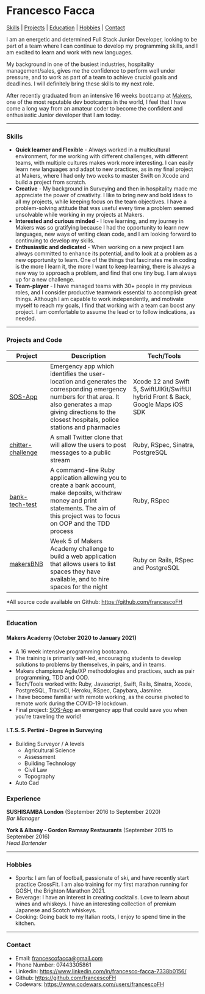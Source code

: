 # Francesco Facca
[Skills](#skills) | [Projects](#projects) | [Education](#education) | [Hobbies](#hobbies) | [Contact](#contact)

I am an energetic and determined Full Stack Junior Developer, looking to be part of a team where I can continue to develop my programming skills, and I am excited to learn and work with new languages.

My background in one of the busiest industries, hospitality management/sales, gives me the confidence to perform well under pressure, and to work as part of a team to achieve crucial goals and deadlines. I will definitely bring these skills to my next role.

After recently graduated from an intensive 16 weeks bootcamp at [Makers](https://makers.tech/), one of the most reputable dev bootcamps in the world, I feel that I have come a long way from an amateur coder to become the confident and enthusiastic Junior developer that I am today.
***

### <a name="skills">Skills</a>

- **Quick learner and Flexible** - Always worked in a multicultural environment, for me working with different challenges, with different teams, with multiple cultures makes work more interesting. I can easily learn new languages and adapt to new practices, as in my final project at Makers, where I had only two weeks to master Swift on Xcode and build a project from scratch.
- **Creative** - My background in Surveying and then in hospitality made me appreciate the power of creativity. I like to bring new and bold ideas to all my projects, while keeping focus on the team objectives. I have a problem-solving attitude that was useful every time a problem seemed unsolvable while working in my projects at Makers.
- **Interested and curious minded** - I love learning, and my journey in Makers was so gratifying because I had the opportunity to learn new languages, new ways of writing clean code, and I am looking forward to continuing to develop my skills.
- **Enthusiastic and dedicated** - When working on a new project I am always committed to enhance its potential, and to look at a problem as a new opportunity to learn.
One of the things that fascinates me in coding is the more I learn it, the more I want to keep learning, there is always a new way to approach a problem, and find that one tiny bug. I am always up for a new challenge.
- **Team-player** - I have managed teams with 30+ people in my previous roles, and I consider productive teamwork essential to accomplish great things. Although I am capable to work independently, and motivate myself to reach my goals, I find that working with a team can boost any project. I am comfortable to assume the lead or to follow indications, as needed.
***

### <a name="projects">Projects and Code</a>

Project | Description | Tech/Tools
--- | --- | ---
[SOS-App][1] | Emergency app which identifies the user-location and generates the corresponding emergency numbers for that area. It also generates a map giving directions to the closest hospitals, police stations and pharmacies | Xcode 12 and Swift 5, SwiftUIKit/SwiftUI hybrid Front & Back, Google Maps iOS SDK
[chitter-challenge][3] | A small Twitter clone that will allow the users to post messages to a public stream |  Ruby, RSpec, Sinatra, PostgreSQL
[bank-tech-test][2] | A command-line Ruby application allowing you to create a bank account, make deposits, withdraw money and print statements. The aim of this project was to focus on OOP and the TDD process | Ruby, RSpec
[makersBNB][4] | Week 5 of Makers Academy challenge to build a web application that allows users to list spaces they have available, and to hire spaces for the night | Ruby on Rails, RSpec and PostgreSQL

*All source code available on Github: https://github.com/francescoFH
***

### <a name="education">Education</a>

#### Makers Academy (October 2020 to January 2021)

- A 16 week intensive programming bootcamp.
- The training is primarily self-led, encouraging students to develop solutions to problems by themselves, in pairs, and in teams.
- Makers champions Agile/XP methodologies and practices, such as pair programming, TDD and OOD.
- Tech/Tools worked with: Ruby, Javascript, Swift, Rails, Sinatra, Xcode, PostgreSQL, TravisCI, Heroku, RSpec, Capybara, Jasmine.
- I have become familiar with remote working, as the course pivoted to remote work during the COVID-19 lockdown.
- Final project: [SOS-App][1] an emergency app that could save you when you're traveling the world!

#### I.T.S. S. Pertini - Degree in Surveying

- Building Surveyor / A levels
  * Agricultural Science
  * Assessment
  * Building Technology
  * Civil Law
  * Topography
- Auto Cad

### Experience

**SUSHISAMBA London** (September 2016 to September 2020)  
_Bar Manager_

**York & Albany - Gordon Ramsay Restaurants** (September 2015 to September 2016)  
_Head Bartender_
***

### <a name="hobbies">Hobbies</a>

 - Sports: I am fan of football, passionate of ski, and have recently start practice CrossFit. I am also training for my first marathon running for GOSH, the Brighton Marathon 2021.
 - Beverage: I have an interest in creating cocktails. Love to learn about wines and whiskeys. I have an interesting collection of premium Japanese and Scotch whiskeys.
 - Cooking: Going back to my Italian roots, I enjoy to spend time in the kitchen.
***

### <a name="contact">Contact</a>
 - Email: francescofacca@gmail.com
 - Phone Number: 07443305861
 - Linkedin: https://www.linkedin.com/in/francesco-facca-7338b0156/
 - Github: https://github.com/francescoFH
 - Codewars: https://www.codewars.com/users/francescoFH

[1]: https://github.com/francescoFH/SOS-App
[2]: https://github.com/francescoFH/bank-tech-test
[3]: https://github.com/francescoFH/chitter-challenge
[4]: https://github.com/francescoFH/BNB-Group-Challenge
